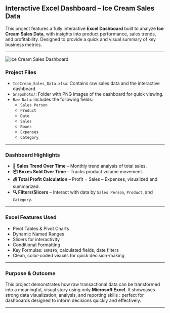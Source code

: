 ## Interactive Excel Dashboard – Ice Cream Sales Data

This project features a fully interactive **Excel Dashboard** built to analyze **Ice Cream Sales Data**, with insights into product performance, sales trends, and profitability. Designed to provide a quick and visual summary of key business metrics.

---

![Ice Cream Sales Dashboard](https://github.com/user-attachments/assets/04561b33-5ca9-411d-806b-102c3a6adb9f)



### Project Files

- `IceCream_Sales_Data.xlsx`: Contains raw sales data and the interactive dashboard.
- `Snapshots/`: Folder with PNG images of the dashboard for quick viewing.
- `Raw Data`: Includes the following fields:
  - `Sales Person`
  - `Product`
  - `Date`
  - `Sales`
  - `Boxes`
  - `Expenses`
  - `Category`

---

### Dashboard Highlights

- **📅 Sales Trend Over Time** – Monthly trend analysis of total sales.
- **📦 Boxes Sold Over Time** – Tracks product volume movement.
- **💰 Total Profit Calculation** – Profit = Sales – Expenses, visualized and summarized.
- **🔍 Filters/Slicers** – Interact with data by `Sales Person`, `Product`, and `Category`.

---

### Excel Features Used

- Pivot Tables & Pivot Charts
- Dynamic Named Ranges
- Slicers for interactivity
- Conditional Formatting
- Key Formulas: `SUMIFS`, calculated fields, date filters
- Clean, color-coded visuals for quick decision-making

---

### Purpose & Outcome

This project demonstrates how raw transactional data can be transformed into a meaningful, visual story using only **Microsoft Excel**. 
It showcases strong data visualization, analysis, and reporting skills : perfect for dashboards designed to inform decisions quickly and effectively.

---





